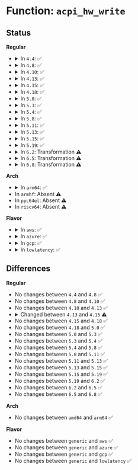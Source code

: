 # Function: <code>acpi_hw_write</code>

## Status
<b>Regular</b>
<ul>
<li>
<details>
<summary>In <code>4.4</code>: ✅</summary>

```c
acpi_status acpi_hw_write(u32 value, struct acpi_generic_address *reg);
```

**Collision:** Unique Global

**Inline:** No

**Transformation:** False

**Instances:**

```
In drivers/acpi/acpica/hwregs.c (ffffffff8149ac0c)
Location: drivers/acpi/acpica/hwregs.c:212
Inline: False
Direct callers:
  - drivers/acpi/acpica/evgpeblk.c:acpi_ev_create_gpe_block
  - drivers/acpi/acpica/evgpeblk.c:acpi_ev_create_gpe_block
  - drivers/acpi/acpica/hwgpe.c:acpi_hw_enable_runtime_gpe_block
  - drivers/acpi/acpica/hwgpe.c:acpi_hw_clear_gpe_block
  - drivers/acpi/acpica/hwgpe.c:acpi_hw_disable_gpe_block
  - drivers/acpi/acpica/hwgpe.c:acpi_hw_enable_wakeup_gpe_block
  - drivers/acpi/acpica/hwgpe.c:acpi_hw_low_set_gpe
  - drivers/acpi/acpica/hwgpe.c:acpi_hw_clear_gpe
  - drivers/acpi/acpica/hwregs.c:acpi_hw_write_multiple
  - drivers/acpi/acpica/hwregs.c:acpi_hw_write_multiple
  - drivers/acpi/acpica/hwregs.c:acpi_hw_write_pm1_control
  - drivers/acpi/acpica/hwregs.c:acpi_hw_write_pm1_control
  - drivers/acpi/acpica/hwregs.c:acpi_hw_register_write
```
**Symbols:**

```
ffffffff8149ac0c-ffffffff8149ac81: acpi_hw_write (STB_GLOBAL)
```
</details>
</li>
<li>
<details>
<summary>In <code>4.8</code>: ✅</summary>

```c
acpi_status acpi_hw_write(u32 value, struct acpi_generic_address *reg);
```

**Collision:** Unique Global

**Inline:** No

**Transformation:** False

**Instances:**

```
In drivers/acpi/acpica/hwregs.c (ffffffff814e9c66)
Location: drivers/acpi/acpica/hwregs.c:306
Inline: False
Direct callers:
  - drivers/acpi/acpica/evgpeblk.c:acpi_ev_create_gpe_block
  - drivers/acpi/acpica/evgpeblk.c:acpi_ev_create_gpe_block
  - drivers/acpi/acpica/hwgpe.c:acpi_hw_enable_wakeup_gpe_block
  - drivers/acpi/acpica/hwgpe.c:acpi_hw_enable_runtime_gpe_block
  - drivers/acpi/acpica/hwgpe.c:acpi_hw_clear_gpe_block
  - drivers/acpi/acpica/hwgpe.c:acpi_hw_disable_gpe_block
  - drivers/acpi/acpica/hwgpe.c:acpi_hw_clear_gpe
  - drivers/acpi/acpica/hwgpe.c:acpi_hw_low_set_gpe
  - drivers/acpi/acpica/hwregs.c:acpi_hw_write_multiple
  - drivers/acpi/acpica/hwregs.c:acpi_hw_write_multiple
  - drivers/acpi/acpica/hwregs.c:acpi_hw_register_write
  - drivers/acpi/acpica/hwregs.c:acpi_hw_write_pm1_control
  - drivers/acpi/acpica/hwregs.c:acpi_hw_write_pm1_control
```
**Symbols:**

```
ffffffff814e9c66-ffffffff814e9cdb: acpi_hw_write (STB_GLOBAL)
```
</details>
</li>
<li>
<details>
<summary>In <code>4.10</code>: ✅</summary>

```c
acpi_status acpi_hw_write(u32 value, struct acpi_generic_address *reg);
```

**Collision:** Unique Global

**Inline:** No

**Transformation:** False

**Instances:**

```
In drivers/acpi/acpica/hwregs.c (ffffffff8150c4ee)
Location: drivers/acpi/acpica/hwregs.c:306
Inline: False
Direct callers:
  - drivers/acpi/acpica/evgpeblk.c:acpi_ev_create_gpe_block
  - drivers/acpi/acpica/evgpeblk.c:acpi_ev_create_gpe_block
  - drivers/acpi/acpica/hwgpe.c:acpi_hw_enable_wakeup_gpe_block
  - drivers/acpi/acpica/hwgpe.c:acpi_hw_enable_runtime_gpe_block
  - drivers/acpi/acpica/hwgpe.c:acpi_hw_clear_gpe_block
  - drivers/acpi/acpica/hwgpe.c:acpi_hw_disable_gpe_block
  - drivers/acpi/acpica/hwgpe.c:acpi_hw_clear_gpe
  - drivers/acpi/acpica/hwgpe.c:acpi_hw_low_set_gpe
  - drivers/acpi/acpica/hwregs.c:acpi_hw_write_multiple
  - drivers/acpi/acpica/hwregs.c:acpi_hw_write_multiple
  - drivers/acpi/acpica/hwregs.c:acpi_hw_register_write
  - drivers/acpi/acpica/hwregs.c:acpi_hw_write_pm1_control
  - drivers/acpi/acpica/hwregs.c:acpi_hw_write_pm1_control
```
**Symbols:**

```
ffffffff8150c4ee-ffffffff8150c563: acpi_hw_write (STB_GLOBAL)
```
</details>
</li>
<li>
<details>
<summary>In <code>4.13</code>: ✅</summary>

```c
acpi_status acpi_hw_write(u32 value, struct acpi_generic_address *reg);
```

**Collision:** Unique Global

**Inline:** No

**Transformation:** False

**Instances:**

```
In drivers/acpi/acpica/hwregs.c (ffffffff8151cb2f)
Location: drivers/acpi/acpica/hwregs.c:327
Inline: False
Direct callers:
  - drivers/acpi/acpica/evgpeblk.c:acpi_ev_create_gpe_block
  - drivers/acpi/acpica/evgpeblk.c:acpi_ev_create_gpe_block
  - drivers/acpi/acpica/hwgpe.c:acpi_hw_enable_wakeup_gpe_block
  - drivers/acpi/acpica/hwgpe.c:acpi_hw_enable_runtime_gpe_block
  - drivers/acpi/acpica/hwgpe.c:acpi_hw_clear_gpe_block
  - drivers/acpi/acpica/hwgpe.c:acpi_hw_disable_gpe_block
  - drivers/acpi/acpica/hwgpe.c:acpi_hw_clear_gpe
  - drivers/acpi/acpica/hwgpe.c:acpi_hw_low_set_gpe
  - drivers/acpi/acpica/hwregs.c:acpi_hw_register_write
  - drivers/acpi/acpica/hwregs.c:acpi_hw_write_pm1_control
  - drivers/acpi/acpica/hwregs.c:acpi_hw_write_pm1_control
```
**Symbols:**

```
ffffffff8151cb2f-ffffffff8151cc39: acpi_hw_write (STB_GLOBAL)
```
</details>
</li>
<li>
<details>
<summary>In <code>4.15</code>: ✅</summary>

```c
acpi_status acpi_hw_write(u64 value, struct acpi_generic_address *reg);
```

**Collision:** Unique Global

**Inline:** No

**Transformation:** False

**Instances:**

```
In drivers/acpi/acpica/hwregs.c (ffffffff8156d1e4)
Location: drivers/acpi/acpica/hwregs.c:326
Inline: False
Direct callers:
  - drivers/acpi/acpica/evgpeblk.c:acpi_ev_create_gpe_block
  - drivers/acpi/acpica/evgpeblk.c:acpi_ev_create_gpe_block
  - drivers/acpi/acpica/hwgpe.c:acpi_hw_enable_wakeup_gpe_block
  - drivers/acpi/acpica/hwgpe.c:acpi_hw_enable_runtime_gpe_block
  - drivers/acpi/acpica/hwgpe.c:acpi_hw_clear_gpe_block
  - drivers/acpi/acpica/hwgpe.c:acpi_hw_disable_gpe_block
  - drivers/acpi/acpica/hwgpe.c:acpi_hw_clear_gpe
  - drivers/acpi/acpica/hwgpe.c:acpi_hw_low_set_gpe
  - drivers/acpi/acpica/hwregs.c:acpi_hw_write_multiple
  - drivers/acpi/acpica/hwregs.c:acpi_hw_write_multiple
  - drivers/acpi/acpica/hwregs.c:acpi_hw_register_write
  - drivers/acpi/acpica/hwregs.c:acpi_hw_write_pm1_control
  - drivers/acpi/acpica/hwregs.c:acpi_hw_write_pm1_control
  - drivers/acpi/acpica/hwxface.c:acpi_write
```
**Symbols:**

```
ffffffff8156d1e4-ffffffff8156d35f: acpi_hw_write (STB_GLOBAL)
```
</details>
</li>
<li>
<details>
<summary>In <code>4.18</code>: ✅</summary>

```c
acpi_status acpi_hw_write(u64 value, struct acpi_generic_address *reg);
```

**Collision:** Unique Global

**Inline:** No

**Transformation:** False

**Instances:**

```
In drivers/acpi/acpica/hwregs.c (ffffffff815a3e2c)
Location: drivers/acpi/acpica/hwregs.c:290
Inline: False
Direct callers:
  - drivers/acpi/acpica/evgpeblk.c:acpi_ev_create_gpe_block
  - drivers/acpi/acpica/evgpeblk.c:acpi_ev_create_gpe_block
  - drivers/acpi/acpica/hwgpe.c:acpi_hw_enable_wakeup_gpe_block
  - drivers/acpi/acpica/hwgpe.c:acpi_hw_enable_runtime_gpe_block
  - drivers/acpi/acpica/hwgpe.c:acpi_hw_clear_gpe_block
  - drivers/acpi/acpica/hwgpe.c:acpi_hw_disable_gpe_block
  - drivers/acpi/acpica/hwgpe.c:acpi_hw_clear_gpe
  - drivers/acpi/acpica/hwgpe.c:acpi_hw_low_set_gpe
  - drivers/acpi/acpica/hwregs.c:acpi_hw_write_multiple
  - drivers/acpi/acpica/hwregs.c:acpi_hw_write_multiple
  - drivers/acpi/acpica/hwregs.c:acpi_hw_register_write
  - drivers/acpi/acpica/hwregs.c:acpi_hw_write_pm1_control
  - drivers/acpi/acpica/hwregs.c:acpi_hw_write_pm1_control
  - drivers/acpi/acpica/hwxface.c:acpi_write
```
**Symbols:**

```
ffffffff815a3e2c-ffffffff815a3fa7: acpi_hw_write (STB_GLOBAL)
```
</details>
</li>
<li>
<details>
<summary>In <code>5.0</code>: ✅</summary>

```c
acpi_status acpi_hw_write(u64 value, struct acpi_generic_address *reg);
```

**Collision:** Unique Global

**Inline:** No

**Transformation:** False

**Instances:**

```
In drivers/acpi/acpica/hwregs.c (ffffffff815bc7c4)
Location: drivers/acpi/acpica/hwregs.c:290
Inline: False
Direct callers:
  - drivers/acpi/acpica/evgpeblk.c:acpi_ev_create_gpe_block
  - drivers/acpi/acpica/evgpeblk.c:acpi_ev_create_gpe_block
  - drivers/acpi/acpica/hwgpe.c:acpi_hw_enable_wakeup_gpe_block
  - drivers/acpi/acpica/hwgpe.c:acpi_hw_enable_runtime_gpe_block
  - drivers/acpi/acpica/hwgpe.c:acpi_hw_clear_gpe_block
  - drivers/acpi/acpica/hwgpe.c:acpi_hw_disable_gpe_block
  - drivers/acpi/acpica/hwgpe.c:acpi_hw_clear_gpe
  - drivers/acpi/acpica/hwgpe.c:acpi_hw_low_set_gpe
  - drivers/acpi/acpica/hwregs.c:acpi_hw_write_multiple
  - drivers/acpi/acpica/hwregs.c:acpi_hw_write_multiple
  - drivers/acpi/acpica/hwregs.c:acpi_hw_register_write
  - drivers/acpi/acpica/hwregs.c:acpi_hw_write_pm1_control
  - drivers/acpi/acpica/hwregs.c:acpi_hw_write_pm1_control
  - drivers/acpi/acpica/hwxface.c:acpi_write
```
**Symbols:**

```
ffffffff815bc7c4-ffffffff815bc93f: acpi_hw_write (STB_GLOBAL)
```
</details>
</li>
<li>
<details>
<summary>In <code>5.3</code>: ✅</summary>

```c
acpi_status acpi_hw_write(u64 value, struct acpi_generic_address *reg);
```

**Collision:** Unique Global

**Inline:** No

**Transformation:** False

**Instances:**

```
In drivers/acpi/acpica/hwregs.c (ffffffff815ee3af)
Location: drivers/acpi/acpica/hwregs.c:290
Inline: False
Direct callers:
  - drivers/acpi/acpica/evgpeblk.c:acpi_ev_create_gpe_block
  - drivers/acpi/acpica/evgpeblk.c:acpi_ev_create_gpe_block
  - drivers/acpi/acpica/hwgpe.c:acpi_hw_enable_wakeup_gpe_block
  - drivers/acpi/acpica/hwgpe.c:acpi_hw_enable_runtime_gpe_block
  - drivers/acpi/acpica/hwgpe.c:acpi_hw_clear_gpe_block
  - drivers/acpi/acpica/hwgpe.c:acpi_hw_disable_gpe_block
  - drivers/acpi/acpica/hwgpe.c:acpi_hw_clear_gpe
  - drivers/acpi/acpica/hwgpe.c:acpi_hw_low_set_gpe
  - drivers/acpi/acpica/hwregs.c:acpi_hw_write_multiple
  - drivers/acpi/acpica/hwregs.c:acpi_hw_write_multiple
  - drivers/acpi/acpica/hwregs.c:acpi_hw_register_write
  - drivers/acpi/acpica/hwregs.c:acpi_hw_write_pm1_control
  - drivers/acpi/acpica/hwregs.c:acpi_hw_write_pm1_control
  - drivers/acpi/acpica/hwxface.c:acpi_write
```
**Symbols:**

```
ffffffff815ee3af-ffffffff815ee52d: acpi_hw_write (STB_GLOBAL)
```
</details>
</li>
<li>
<details>
<summary>In <code>5.4</code>: ✅</summary>

```c
acpi_status acpi_hw_write(u64 value, struct acpi_generic_address *reg);
```

**Collision:** Unique Global

**Inline:** No

**Transformation:** False

**Instances:**

```
In drivers/acpi/acpica/hwregs.c (ffffffff8160f83d)
Location: drivers/acpi/acpica/hwregs.c:290
Inline: False
Direct callers:
  - drivers/acpi/acpica/evgpeblk.c:acpi_ev_create_gpe_block
  - drivers/acpi/acpica/evgpeblk.c:acpi_ev_create_gpe_block
  - drivers/acpi/acpica/hwgpe.c:acpi_hw_enable_wakeup_gpe_block
  - drivers/acpi/acpica/hwgpe.c:acpi_hw_enable_runtime_gpe_block
  - drivers/acpi/acpica/hwgpe.c:acpi_hw_clear_gpe_block
  - drivers/acpi/acpica/hwgpe.c:acpi_hw_disable_gpe_block
  - drivers/acpi/acpica/hwgpe.c:acpi_hw_clear_gpe
  - drivers/acpi/acpica/hwgpe.c:acpi_hw_low_set_gpe
  - drivers/acpi/acpica/hwregs.c:acpi_hw_write_multiple
  - drivers/acpi/acpica/hwregs.c:acpi_hw_write_multiple
  - drivers/acpi/acpica/hwregs.c:acpi_hw_register_write
  - drivers/acpi/acpica/hwregs.c:acpi_hw_write_pm1_control
  - drivers/acpi/acpica/hwregs.c:acpi_hw_write_pm1_control
  - drivers/acpi/acpica/hwxface.c:acpi_write
```
**Symbols:**

```
ffffffff8160f83d-ffffffff8160f9bb: acpi_hw_write (STB_GLOBAL)
```
</details>
</li>
<li>
<details>
<summary>In <code>5.8</code>: ✅</summary>

```c
acpi_status acpi_hw_write(u64 value, struct acpi_generic_address *reg);
```

**Collision:** Unique Global

**Inline:** No

**Transformation:** False

**Instances:**

```
In drivers/acpi/acpica/hwregs.c (ffffffff816bbc2a)
Location: drivers/acpi/acpica/hwregs.c:290
Inline: False
Direct callers:
  - drivers/acpi/acpica/hwgpe.c:acpi_hw_clear_gpe_block
  - drivers/acpi/acpica/hwgpe.c:acpi_hw_gpe_enable_write
  - drivers/acpi/acpica/hwgpe.c:acpi_hw_clear_gpe
  - drivers/acpi/acpica/hwgpe.c:acpi_hw_low_set_gpe
  - drivers/acpi/acpica/hwregs.c:acpi_hw_write_multiple
  - drivers/acpi/acpica/hwregs.c:acpi_hw_write_multiple
  - drivers/acpi/acpica/hwregs.c:acpi_hw_register_write
  - drivers/acpi/acpica/hwregs.c:acpi_hw_write_pm1_control
  - drivers/acpi/acpica/hwregs.c:acpi_hw_write_pm1_control
  - drivers/acpi/acpica/hwxface.c:acpi_write
  - drivers/acpi/acpica/hwxface.c:acpi_reset
```
**Symbols:**

```
ffffffff816bbc2a-ffffffff816bbda9: acpi_hw_write (STB_GLOBAL)
```
</details>
</li>
<li>
<details>
<summary>In <code>5.11</code>: ✅</summary>

```c
acpi_status acpi_hw_write(u64 value, struct acpi_generic_address *reg);
```

**Collision:** Unique Global

**Inline:** No

**Transformation:** False

**Instances:**

```
In drivers/acpi/acpica/hwregs.c (ffffffff816d9738)
Location: drivers/acpi/acpica/hwregs.c:290
Inline: False
Direct callers:
  - drivers/acpi/acpica/hwregs.c:acpi_hw_write_multiple
  - drivers/acpi/acpica/hwregs.c:acpi_hw_write_multiple
  - drivers/acpi/acpica/hwregs.c:acpi_hw_register_write
  - drivers/acpi/acpica/hwregs.c:acpi_hw_write_pm1_control
  - drivers/acpi/acpica/hwregs.c:acpi_hw_write_pm1_control
  - drivers/acpi/acpica/hwxface.c:acpi_write
  - drivers/acpi/acpica/hwxface.c:acpi_reset
```
**Symbols:**

```
ffffffff816d9738-ffffffff816d98b7: acpi_hw_write (STB_GLOBAL)
```
</details>
</li>
<li>
<details>
<summary>In <code>5.13</code>: ✅</summary>

```c
acpi_status acpi_hw_write(u64 value, struct acpi_generic_address *reg);
```

**Collision:** Unique Global

**Inline:** No

**Transformation:** False

**Instances:**

```
In drivers/acpi/acpica/hwregs.c (ffffffff816bb6cb)
Location: drivers/acpi/acpica/hwregs.c:290
Inline: False
Direct callers:
  - drivers/acpi/acpica/hwregs.c:acpi_hw_write_multiple
  - drivers/acpi/acpica/hwregs.c:acpi_hw_write_multiple
  - drivers/acpi/acpica/hwregs.c:acpi_hw_register_write
  - drivers/acpi/acpica/hwregs.c:acpi_hw_write_pm1_control
  - drivers/acpi/acpica/hwregs.c:acpi_hw_write_pm1_control
  - drivers/acpi/acpica/hwxface.c:acpi_write
  - drivers/acpi/acpica/hwxface.c:acpi_reset
```
**Symbols:**

```
ffffffff816bb6cb-ffffffff816bb84d: acpi_hw_write (STB_GLOBAL)
```
</details>
</li>
<li>
<details>
<summary>In <code>5.15</code>: ✅</summary>

```c
acpi_status acpi_hw_write(u64 value, struct acpi_generic_address *reg);
```

**Collision:** Unique Global

**Inline:** No

**Transformation:** False

**Instances:**

```
In drivers/acpi/acpica/hwregs.c (ffffffff817327cc)
Location: drivers/acpi/acpica/hwregs.c:290
Inline: False
Direct callers:
  - drivers/acpi/acpica/hwregs.c:acpi_hw_write_multiple
  - drivers/acpi/acpica/hwregs.c:acpi_hw_write_multiple
  - drivers/acpi/acpica/hwregs.c:acpi_hw_register_write
  - drivers/acpi/acpica/hwregs.c:acpi_hw_write_pm1_control
  - drivers/acpi/acpica/hwregs.c:acpi_hw_write_pm1_control
  - drivers/acpi/acpica/hwxface.c:acpi_write
  - drivers/acpi/acpica/hwxface.c:acpi_reset
```
**Symbols:**

```
ffffffff817327cc-ffffffff81732999: acpi_hw_write (STB_GLOBAL)
```
</details>
</li>
<li>
<details>
<summary>In <code>5.19</code>: ✅</summary>

```c
acpi_status acpi_hw_write(u64 value, struct acpi_generic_address *reg);
```

**Collision:** Unique Global

**Inline:** No

**Transformation:** False

**Instances:**

```
In drivers/acpi/acpica/hwregs.c (ffffffff81863616)
Location: drivers/acpi/acpica/hwregs.c:290
Inline: False
Direct callers:
  - drivers/acpi/acpica/hwregs.c:acpi_hw_write_multiple
  - drivers/acpi/acpica/hwregs.c:acpi_hw_write_multiple
  - drivers/acpi/acpica/hwregs.c:acpi_hw_register_write
  - drivers/acpi/acpica/hwregs.c:acpi_hw_write_pm1_control
  - drivers/acpi/acpica/hwregs.c:acpi_hw_write_pm1_control
  - drivers/acpi/acpica/hwxface.c:acpi_write
  - drivers/acpi/acpica/hwxface.c:acpi_reset
```
**Symbols:**

```
ffffffff81863616-ffffffff818637fc: acpi_hw_write (STB_GLOBAL)
```
</details>
</li>
<li>
<details>
<summary>In <code>6.2</code>: Transformation ⚠️</summary>

```c
acpi_status acpi_hw_write(u64 value, struct acpi_generic_address *reg);
```

**Collision:** Unique Global

**Inline:** No

**Transformation:** True

**Instances:**

```
In drivers/acpi/acpica/hwregs.c (0)
Location: drivers/acpi/acpica/hwregs.c:290
Inline: False
Direct callers:
  - drivers/acpi/acpica/hwregs.c:acpi_hw_write_pm1_control
  - drivers/acpi/acpica/hwregs.c:acpi_hw_write_pm1_control
  - drivers/acpi/acpica/hwregs.c:acpi_hw_clear_acpi_status
  - drivers/acpi/acpica/hwregs.c:acpi_hw_clear_acpi_status
  - drivers/acpi/acpica/hwxface.c:acpi_write
  - drivers/acpi/acpica/hwxface.c:acpi_reset
```
**Symbols:**

```
ffffffff8209218c-ffffffff820921e5: acpi_hw_write.cold (STB_LOCAL)
ffffffff819a1050-ffffffff819a124d: acpi_hw_write (STB_GLOBAL)
```
</details>
</li>
<li>
<details>
<summary>In <code>6.5</code>: Transformation ⚠️</summary>

```c
acpi_status acpi_hw_write(u64 value, struct acpi_generic_address *reg);
```

**Collision:** Unique Global

**Inline:** No

**Transformation:** True

**Instances:**

```
In drivers/acpi/acpica/hwregs.c (0)
Location: drivers/acpi/acpica/hwregs.c:290
Inline: False
Direct callers:
  - drivers/acpi/acpica/hwregs.c:acpi_hw_write_pm1_control
  - drivers/acpi/acpica/hwregs.c:acpi_hw_write_pm1_control
  - drivers/acpi/acpica/hwregs.c:acpi_hw_clear_acpi_status
  - drivers/acpi/acpica/hwregs.c:acpi_hw_clear_acpi_status
  - drivers/acpi/acpica/hwxface.c:acpi_write
  - drivers/acpi/acpica/hwxface.c:acpi_reset
```
**Symbols:**

```
ffffffff82112a80-ffffffff82112ad9: acpi_hw_write.cold (STB_LOCAL)
ffffffff819e7d30-ffffffff819e7f2d: acpi_hw_write (STB_GLOBAL)
```
</details>
</li>
<li>
<details>
<summary>In <code>6.8</code>: Transformation ⚠️</summary>

```c
acpi_status acpi_hw_write(u64 value, struct acpi_generic_address *reg);
```

**Collision:** Unique Global

**Inline:** No

**Transformation:** True

**Instances:**

```
In drivers/acpi/acpica/hwregs.c (0)
Location: drivers/acpi/acpica/hwregs.c:290
Inline: False
Direct callers:
  - drivers/acpi/acpica/hwregs.c:acpi_hw_write_pm1_control
  - drivers/acpi/acpica/hwregs.c:acpi_hw_write_pm1_control
  - drivers/acpi/acpica/hwregs.c:acpi_hw_clear_acpi_status
  - drivers/acpi/acpica/hwregs.c:acpi_hw_clear_acpi_status
  - drivers/acpi/acpica/hwxface.c:acpi_write
  - drivers/acpi/acpica/hwxface.c:acpi_reset
```
**Symbols:**

```
ffffffff821f07d4-ffffffff821f082d: acpi_hw_write.cold (STB_LOCAL)
ffffffff81a32a80-ffffffff81a32c7d: acpi_hw_write (STB_GLOBAL)
```
</details>
</li>
</ul>
<b>Arch</b>
<ul>
<li>
<details>
<summary>In <code>arm64</code>: ✅</summary>

```c
acpi_status acpi_hw_write(u64 value, struct acpi_generic_address *reg);
```

**Collision:** Unique Global

**Inline:** No

**Transformation:** False

**Instances:**

```
In drivers/acpi/acpica/hwregs.c (ffff80001078afe8)
Location: drivers/acpi/acpica/hwregs.c:290
Inline: False
Direct callers:
  - drivers/acpi/acpica/hwxface.c:acpi_write
```
**Symbols:**

```
ffff80001078afe8-ffff80001078b114: acpi_hw_write (STB_GLOBAL)
```
</details>
</li>
<li>
In <code>armhf</code>: Absent ⚠️
</li>
<li>
In <code>ppc64el</code>: Absent ⚠️
</li>
<li>
In <code>riscv64</code>: Absent ⚠️
</li>
</ul>
<b>Flavor</b>
<ul>
<li>
<details>
<summary>In <code>aws</code>: ✅</summary>

```c
acpi_status acpi_hw_write(u64 value, struct acpi_generic_address *reg);
```

**Collision:** Unique Global

**Inline:** No

**Transformation:** False

**Instances:**

```
In drivers/acpi/acpica/hwregs.c (ffffffff815f0da9)
Location: drivers/acpi/acpica/hwregs.c:290
Inline: False
Direct callers:
  - drivers/acpi/acpica/evgpeblk.c:acpi_ev_create_gpe_block
  - drivers/acpi/acpica/evgpeblk.c:acpi_ev_create_gpe_block
  - drivers/acpi/acpica/hwgpe.c:acpi_hw_enable_wakeup_gpe_block
  - drivers/acpi/acpica/hwgpe.c:acpi_hw_enable_runtime_gpe_block
  - drivers/acpi/acpica/hwgpe.c:acpi_hw_clear_gpe_block
  - drivers/acpi/acpica/hwgpe.c:acpi_hw_disable_gpe_block
  - drivers/acpi/acpica/hwgpe.c:acpi_hw_clear_gpe
  - drivers/acpi/acpica/hwgpe.c:acpi_hw_low_set_gpe
  - drivers/acpi/acpica/hwregs.c:acpi_hw_write_multiple
  - drivers/acpi/acpica/hwregs.c:acpi_hw_write_multiple
  - drivers/acpi/acpica/hwregs.c:acpi_hw_register_write
  - drivers/acpi/acpica/hwregs.c:acpi_hw_write_pm1_control
  - drivers/acpi/acpica/hwregs.c:acpi_hw_write_pm1_control
  - drivers/acpi/acpica/hwxface.c:acpi_write
```
**Symbols:**

```
ffffffff815f0da9-ffffffff815f0ec9: acpi_hw_write (STB_GLOBAL)
```
</details>
</li>
<li>
<details>
<summary>In <code>azure</code>: ✅</summary>

```c
acpi_status acpi_hw_write(u64 value, struct acpi_generic_address *reg);
```

**Collision:** Unique Global

**Inline:** No

**Transformation:** False

**Instances:**

```
In drivers/acpi/acpica/hwregs.c (ffffffff815dc37b)
Location: drivers/acpi/acpica/hwregs.c:290
Inline: False
Direct callers:
  - drivers/acpi/acpica/evgpeblk.c:acpi_ev_create_gpe_block
  - drivers/acpi/acpica/evgpeblk.c:acpi_ev_create_gpe_block
  - drivers/acpi/acpica/hwgpe.c:acpi_hw_enable_wakeup_gpe_block
  - drivers/acpi/acpica/hwgpe.c:acpi_hw_enable_runtime_gpe_block
  - drivers/acpi/acpica/hwgpe.c:acpi_hw_clear_gpe_block
  - drivers/acpi/acpica/hwgpe.c:acpi_hw_disable_gpe_block
  - drivers/acpi/acpica/hwgpe.c:acpi_hw_clear_gpe
  - drivers/acpi/acpica/hwgpe.c:acpi_hw_low_set_gpe
  - drivers/acpi/acpica/hwregs.c:acpi_hw_write_multiple
  - drivers/acpi/acpica/hwregs.c:acpi_hw_write_multiple
  - drivers/acpi/acpica/hwregs.c:acpi_hw_register_write
  - drivers/acpi/acpica/hwregs.c:acpi_hw_write_pm1_control
  - drivers/acpi/acpica/hwregs.c:acpi_hw_write_pm1_control
  - drivers/acpi/acpica/hwxface.c:acpi_write
```
**Symbols:**

```
ffffffff815dc37b-ffffffff815dc49b: acpi_hw_write (STB_GLOBAL)
```
</details>
</li>
<li>
<details>
<summary>In <code>gcp</code>: ✅</summary>

```c
acpi_status acpi_hw_write(u64 value, struct acpi_generic_address *reg);
```

**Collision:** Unique Global

**Inline:** No

**Transformation:** False

**Instances:**

```
In drivers/acpi/acpica/hwregs.c (ffffffff81603b1d)
Location: drivers/acpi/acpica/hwregs.c:290
Inline: False
Direct callers:
  - drivers/acpi/acpica/evgpeblk.c:acpi_ev_create_gpe_block
  - drivers/acpi/acpica/evgpeblk.c:acpi_ev_create_gpe_block
  - drivers/acpi/acpica/hwgpe.c:acpi_hw_enable_wakeup_gpe_block
  - drivers/acpi/acpica/hwgpe.c:acpi_hw_enable_runtime_gpe_block
  - drivers/acpi/acpica/hwgpe.c:acpi_hw_clear_gpe_block
  - drivers/acpi/acpica/hwgpe.c:acpi_hw_disable_gpe_block
  - drivers/acpi/acpica/hwgpe.c:acpi_hw_clear_gpe
  - drivers/acpi/acpica/hwgpe.c:acpi_hw_low_set_gpe
  - drivers/acpi/acpica/hwregs.c:acpi_hw_write_multiple
  - drivers/acpi/acpica/hwregs.c:acpi_hw_write_multiple
  - drivers/acpi/acpica/hwregs.c:acpi_hw_register_write
  - drivers/acpi/acpica/hwregs.c:acpi_hw_write_pm1_control
  - drivers/acpi/acpica/hwregs.c:acpi_hw_write_pm1_control
  - drivers/acpi/acpica/hwxface.c:acpi_write
```
**Symbols:**

```
ffffffff81603b1d-ffffffff81603c9b: acpi_hw_write (STB_GLOBAL)
```
</details>
</li>
<li>
<details>
<summary>In <code>lowlatency</code>: ✅</summary>

```c
acpi_status acpi_hw_write(u64 value, struct acpi_generic_address *reg);
```

**Collision:** Unique Global

**Inline:** No

**Transformation:** False

**Instances:**

```
In drivers/acpi/acpica/hwregs.c (ffffffff8161d9cd)
Location: drivers/acpi/acpica/hwregs.c:290
Inline: False
Direct callers:
  - drivers/acpi/acpica/evgpeblk.c:acpi_ev_create_gpe_block
  - drivers/acpi/acpica/evgpeblk.c:acpi_ev_create_gpe_block
  - drivers/acpi/acpica/hwgpe.c:acpi_hw_enable_wakeup_gpe_block
  - drivers/acpi/acpica/hwgpe.c:acpi_hw_enable_runtime_gpe_block
  - drivers/acpi/acpica/hwgpe.c:acpi_hw_clear_gpe_block
  - drivers/acpi/acpica/hwgpe.c:acpi_hw_disable_gpe_block
  - drivers/acpi/acpica/hwgpe.c:acpi_hw_clear_gpe
  - drivers/acpi/acpica/hwgpe.c:acpi_hw_low_set_gpe
  - drivers/acpi/acpica/hwregs.c:acpi_hw_write_multiple
  - drivers/acpi/acpica/hwregs.c:acpi_hw_write_multiple
  - drivers/acpi/acpica/hwregs.c:acpi_hw_register_write
  - drivers/acpi/acpica/hwregs.c:acpi_hw_write_pm1_control
  - drivers/acpi/acpica/hwregs.c:acpi_hw_write_pm1_control
  - drivers/acpi/acpica/hwxface.c:acpi_write
```
**Symbols:**

```
ffffffff8161d9cd-ffffffff8161db4b: acpi_hw_write (STB_GLOBAL)
```
</details>
</li>
</ul>

## Differences
<b>Regular</b>
<ul>
<li>
No changes between <code>4.4</code> and <code>4.8</code> ✅
</li>
<li>
No changes between <code>4.8</code> and <code>4.10</code> ✅
</li>
<li>
No changes between <code>4.10</code> and <code>4.13</code> ✅
</li>
<li>
<details>
<summary>Changed between <code>4.13</code> and <code>4.15</code> ⚠️</summary>
<ul>
<li>
<b>Param type changed. </b>
<code>u32 value</code> ➡️ <code>u64 value</code>
</li>
</ul>
</details>
</li>
<li>
No changes between <code>4.15</code> and <code>4.18</code> ✅
</li>
<li>
No changes between <code>4.18</code> and <code>5.0</code> ✅
</li>
<li>
No changes between <code>5.0</code> and <code>5.3</code> ✅
</li>
<li>
No changes between <code>5.3</code> and <code>5.4</code> ✅
</li>
<li>
No changes between <code>5.4</code> and <code>5.8</code> ✅
</li>
<li>
No changes between <code>5.8</code> and <code>5.11</code> ✅
</li>
<li>
No changes between <code>5.11</code> and <code>5.13</code> ✅
</li>
<li>
No changes between <code>5.13</code> and <code>5.15</code> ✅
</li>
<li>
No changes between <code>5.15</code> and <code>5.19</code> ✅
</li>
<li>
No changes between <code>5.19</code> and <code>6.2</code> ✅
</li>
<li>
No changes between <code>6.2</code> and <code>6.5</code> ✅
</li>
<li>
No changes between <code>6.5</code> and <code>6.8</code> ✅
</li>
</ul>
<b>Arch</b>
<ul>
<li>
No changes between <code>amd64</code> and <code>arm64</code> ✅
</li>
</ul>
<b>Flavor</b>
<ul>
<li>
No changes between <code>generic</code> and <code>aws</code> ✅
</li>
<li>
No changes between <code>generic</code> and <code>azure</code> ✅
</li>
<li>
No changes between <code>generic</code> and <code>gcp</code> ✅
</li>
<li>
No changes between <code>generic</code> and <code>lowlatency</code> ✅
</li>
</ul>
